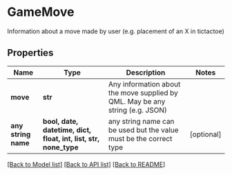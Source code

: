 # GameMove

Information about a move made by user (e.g. placement of an X in tictactoe)

## Properties
Name | Type | Description | Notes
------------ | ------------- | ------------- | -------------
**move** | **str** | Any information about the move supplied by QML. May be any string (e.g. JSON) | 
**any string name** | **bool, date, datetime, dict, float, int, list, str, none_type** | any string name can be used but the value must be the correct type | [optional]

[[Back to Model list]](../README.md#documentation-for-models) [[Back to API list]](../README.md#documentation-for-api-endpoints) [[Back to README]](../README.md)


